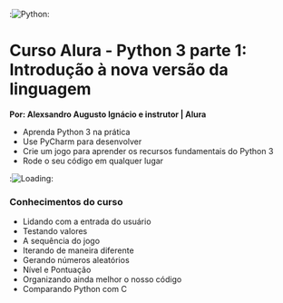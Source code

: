 :![Python](https://github.com/alexaugusto23/python_alura/blob/master/img/gifpython.gif):

# Curso Alura - Python 3 parte 1: Introdução à nova versão da linguagem
__Por: Alexsandro Augusto Ignácio e instrutor | Alura__

* Aprenda Python 3 na prática
* Use PyCharm para desenvolver
* Crie um jogo para aprender os recursos fundamentais do Python 3
* Rode o seu código em qualquer lugar

:![Loading](https://github.com/alexaugusto23/python_alura/blob/master/img/loading.gif):


### __Conhecimentos do curso__

* Lidando com a entrada do usuário
* Testando valores
* A sequência do jogo
* Iterando de maneira diferente
* Gerando números aleatórios
* Nível e Pontuação
* Organizando ainda melhor o nosso código
* Comparando Python com C